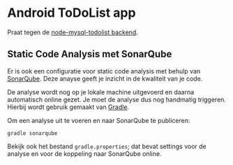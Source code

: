# Android ToDoList app
Praat tegen de [node-mysql-todolist backend](https://github.com/avansinformatica/node-mysql-todolist).

## Static Code Analysis met SonarQube
Er is ook een configuratie voor static code analysis met behulp van [SonarQube](https://sonarqube.com/organizations/avansinformaticabreda/projects). Deze anayse geeft je inzicht in de kwaliteit van je code.

De analyse wordt nog op je lokale machine uitgevoerd en daarna automatisch online gezet. Je moet de analyse dus nog handmatig triggeren. Hierbij 
wordt gebruik gemaakt van [Gradle](http://www.gradle.com/).

Om een analyse uit te voeren en naar SonarQube te publiceren:

```
gradle sonarqube
```

Bekijk ook het bestand `gradle.properties`; dat bevat settings voor de analyse en voor de koppeling naar SonarQube online.